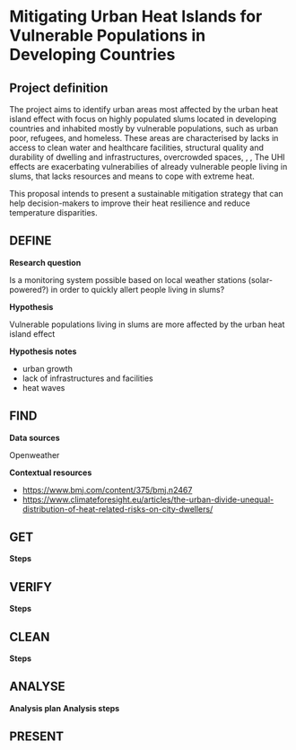 # Mitigating Urban Heat Islands for Vulnerable Populations in Developing Countries

## Project definition

The project aims to identify urban areas most affected by the urban heat island effect with focus on highly populated slums located in developing countries and inhabited mostly by vulnerable populations, such as urban poor, refugees, and homeless. These areas are characterised by lacks in access to clean water and healthcare facilities,  structural quality and durability of dwelling and infrastructures, overcrowded spaces, , ,
The UHI effects are exacerbating vulnerabilies of already vulnerable people living in slums, that lacks resources and means to cope with extreme heat. 

This proposal intends to present a sustainable mitigation strategy that can help decision-makers to improve their heat resilience and reduce temperature disparities.

## DEFINE

**Research question**

Is a monitoring system possible based on local weather stations (solar-powered?) in order to quickly allert people living in slums? 


**Hypothesis**

Vulnerable populations living in slums are more affected by the urban heat island effect 

**Hypothesis notes**

- urban growth
- lack of infrastructures and facilities
- heat waves

## FIND

**Data sources**

Openweather



**Contextual resources**

- https://www.bmj.com/content/375/bmj.n2467
- https://www.climateforesight.eu/articles/the-urban-divide-unequal-distribution-of-heat-related-risks-on-city-dwellers/


## GET
**Steps**

## VERIFY
**Steps**

## CLEAN
**Steps**

## ANALYSE
**Analysis plan**
**Analysis steps**

## PRESENT


